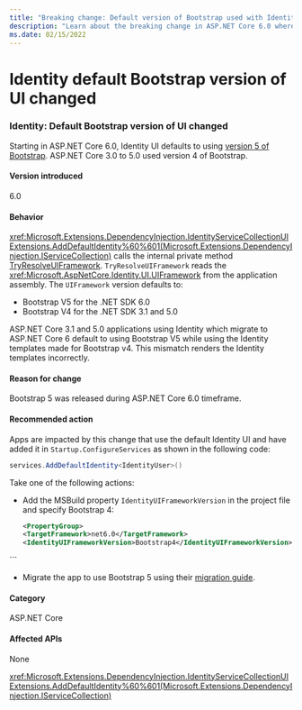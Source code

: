 ```yaml
---
title: "Breaking change: Default version of Bootstrap used with Identity now 5"
description: "Learn about the breaking change in ASP.NET Core 6.0 where the default version of Bootstrap used with Identity changes from 4 to 5."
ms.date: 02/15/2022
---
```

# Identity default Bootstrap version of UI changed

### Identity: Default Bootstrap version of UI changed

Starting in ASP.NET Core 6.0, Identity UI defaults to using [version 5 of Bootstrap](https://getbootstrap.com/docs/5.0/getting-started/introduction/). ASP.NET Core 3.0 to 5.0 used version 4 of Bootstrap.

#### Version introduced

6.0

#### Behavior

<xref:Microsoft.Extensions.DependencyInjection.IdentityServiceCollectionUIExtensions.AddDefaultIdentity%60%601(Microsoft.Extensions.DependencyInjection.IServiceCollection)> calls the internal private method [TryResolveUIFramework](https://github.com/dotnet/aspnetcore/blob/v6.0.2/src/Identity/UI/src/IdentityBuilderUIExtensions.cs#L82-L102). `TryResolveUIFramework` reads the <xref:Microsoft.AspNetCore.Identity.UI.UIFramework> from the application assembly. The `UIFramework` version defaults to:

* Bootstrap V5 for the .NET SDK 6.0
* Bootstrap V4 for the .NET SDK 3.1 and 5.0

ASP.NET Core 3.1 and 5.0 applications using Identity which migrate to ASP.NET Core 6 default to using Bootstrap V5 while using the Identity templates made for Bootstrap v4. This mismatch renders the Identity templates incorrectly.

#### Reason for change

Bootstrap 5 was released during ASP.NET Core 6.0 timeframe.

#### Recommended action

Apps are impacted by this change that use the default Identity UI and have added it in `Startup.ConfigureServices` as shown in the following code:

```csharp
services.AddDefaultIdentity<IdentityUser>()
```

Take one of the following actions:

* Add the MSBuild property `IdentityUIFrameworkVersion` in the project file and specify Bootstrap 4:

  ```xml
  <PropertyGroup>
  <TargetFramework>net6.0</TargetFramework>
  <IdentityUIFrameworkVersion>Bootstrap4</IdentityUIFrameworkVersion>
</PropertyGroup>
  ```

* Migrate the app to use Bootstrap 5 using their [migration guide](https://getbootstrap.com/docs/5.0/migration/).

#### Category

ASP.NET Core

#### Affected APIs

None

<xref:Microsoft.Extensions.DependencyInjection.IdentityServiceCollectionUIExtensions.AddDefaultIdentity%60%601(Microsoft.Extensions.DependencyInjection.IServiceCollection)> 